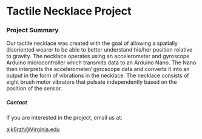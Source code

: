 # Tactile Necklace Project

### Project Summary

Our tactile necklace was created with the goal of allowing a spatially disoriented wearer to be able to better understand his/her position relative to gravity. The necklace operates using an accelerometer and gyroscope Arduino microcontroller which transmits data to an Arduino Nano. The Nano then interprets the accelerometer/ gyroscope data and converts it into an output in the form of vibrations in the necklace. The necklace consists of eight brush motor vibrators that pulsate independently based on the position of the sensor. 



##### Contact

If you are interested in the project, email us at:

ajk6rzh@Virginia.edu

